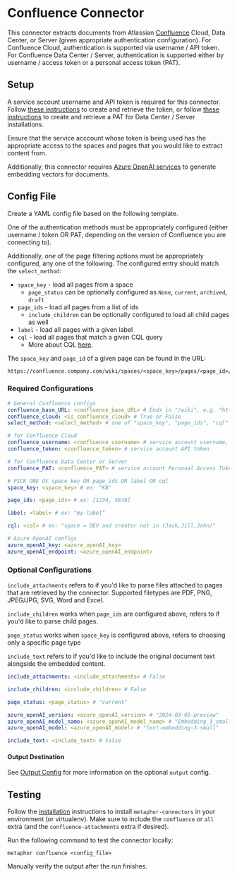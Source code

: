 # Confluence Connector

This connector extracts documents from Atlassian [Confluence](https://confluence.atlassian.com/) Cloud, Data Center, or Server (given appropriate authentication configuration). For Confluence Cloud, authentication is supported via username / API token. For Confluence Data Center / Server, authentication is supported either by username / access token or a personal access token (PAT).

## Setup

A service account username and API token is required for this connector. Follow [these instructions](https://support.atlassian.com/atlassian-account/docs/manage-api-tokens-for-your-atlassian-account/) to create and retrieve the token, or follow [these instructions](https://confluence.atlassian.com/enterprise/using-personal-access-tokens-1026032365.html) to create and retrieve a PAT for Data Center / Server installations.

Ensure that the service acccount whose token is being used has the appropriate access to the spaces and pages that you would like to extract content from.

Additionally, this connector requires [Azure OpenAI services](https://azure.microsoft.com/en-us/products/ai-services/openai-service) to generate embedding vectors for documents.

## Config File

Create a YAML config file based on the following template.

One of the authentication methods must be appropriately configured (either username / token OR PAT, depending on the version of Confluence you are connecting to).

Additionally, *one* of the page filtering options must be appropriately configured, any one of the following. The configured entry should match the `select_method`:
* `space_key` - load all pages from a space
  *  `page_status` can be optionally configured as `None`, `current`, `archived`, `draft`
* `page_ids` - load all pages from a list of ids
  *  `include_children` can be optionally configured to load all child pages as well
* `label` - load all pages with a given label
* `cql` - load all pages that match a given CQL query
  * More about CQL [here](https://developer.atlassian.com/server/confluence/advanced-searching-using-cql/).

The `space_key` and `page_id` of a given page can be found in the URL:
```
https://confluence.company.com/wiki/spaces/<space_key>/pages/<page_id>/...
```

### Required Configurations

```yaml
# General Confluence configs
confluence_base_URL: <confluence_base_URL> # Ends in "/wiki", e.g. "https://confluence.company.com/wiki"; no trailing "/"
confluence_cloud: <is_confluence_cloud> # True or False
select_method: <select_method> # one of "space_key", "page_ids", "cql"

# for Confluence Cloud
confluence_username: <confluence_username> # service account username, "name@company.com" usually
confluence_token: <confluence_token> # service account API token

# for Confluence Data Center or Server
confluence_PAT: <confluence_PAT> # service account Personal Access Token

# PICK ONE OF space_key OR page_ids OR label OR cql
space_key: <space_key> # ex: "KB"

page_ids: <page_ids> # ex: [1234, 5678]

label: <label> # ex: "my-label"

cql: <cql> # ex: "space = DEV and creator not in (Jack,Jill,John)"

# Azure OpenAI configs
azure_openAI_key: <azure_openAI_key>
azure_openAI_endpoint: <azure_openAI_endpoint>
```

### Optional Configurations
`include_attachments` refers to if you'd like to parse files attached to pages that are retrieved by the connector. Supported filetypes are PDF, PNG, JPEG/JPG, SVG, Word and Excel.

`include_children` works when `page_ids` are configured above, refers to if you'd like to parse  child pages.

`page_status` works when `space_key` is configured above, refers to choosing only a specific page type

`include_text` refers to if you'd like to include the original document text alongside the embedded content.
```yaml
include_attachments: <include_attachments> # False

include_children: <include_children> # False

page_status: <page_status> # "current"

azure_openAI_version: <azure_openAI_version> # "2024-03-01-preview"
azure_openAI_model_name: <azure_openAI_model_name> # "Embedding_3_small"
azure_openAI_model: <azure_openAI_model> # "text-embedding-3-small"

include_text: <include_text> # False
```

#### Output Destination

See [Output Config](../common/docs/output.md) for more information on the optional `output` config.

## Testing

Follow the [installation](../../README.md) instructions to install `metaphor-connectors` in your environment (or virtualenv). Make sure to include the `confluence` or `all` extra (and the `confluence-attachments` extra if desired).

Run the following command to test the connector locally:

```shell
metaphor confluence <config_file>
```

Manually verify the output after the run finishes.
